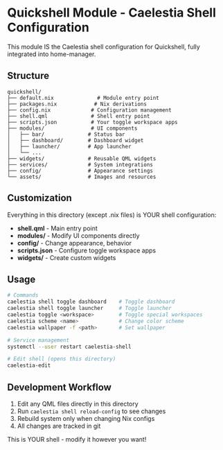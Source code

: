 # Quickshell Module - Caelestia Shell Configuration

This module IS the Caelestia shell configuration for Quickshell, fully integrated into home-manager.

## Structure

```
quickshell/
├── default.nix              # Module entry point
├── packages.nix            # Nix derivations
├── config.nix             # Configuration management
├── shell.qml              # Shell entry point
├── scripts.json           # Your toggle workspace apps
├── modules/               # UI components
│   ├── bar/              # Status bar
│   ├── dashboard/        # Dashboard widget
│   ├── launcher/         # App launcher
│   └── ...
├── widgets/              # Reusable QML widgets  
├── services/             # System integrations
├── config/               # Appearance settings
└── assets/               # Images and resources
```

## Customization

Everything in this directory (except .nix files) is YOUR shell configuration:

- **shell.qml** - Main entry point
- **modules/** - Modify UI components directly
- **config/** - Change appearance, behavior
- **scripts.json** - Configure toggle workspace apps
- **widgets/** - Create custom widgets

## Usage

```bash
# Commands
caelestia shell toggle dashboard    # Toggle dashboard
caelestia shell toggle launcher     # Toggle launcher  
caelestia toggle <workspace>        # Toggle special workspaces
caelestia scheme <name>             # Change color scheme
caelestia wallpaper -f <path>       # Set wallpaper

# Service management
systemctl --user restart caelestia-shell

# Edit shell (opens this directory)
caelestia-edit
```

## Development Workflow

1. Edit any QML files directly in this directory
2. Run `caelestia shell reload-config` to see changes
3. Rebuild system only when changing Nix configs
4. All changes are tracked in git

This is YOUR shell - modify it however you want!